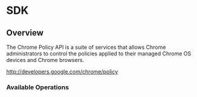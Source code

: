 # SDK

## Overview

The Chrome Policy API is a suite of services that allows Chrome administrators to control the policies applied to their managed Chrome OS devices and Chrome browsers.

<http://developers.google.com/chrome/policy>
### Available Operations

